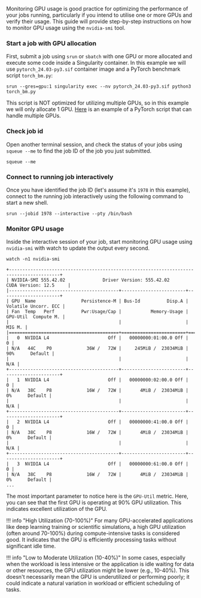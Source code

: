 Monitoring GPU usage is good practice for optimizing the performance of your jobs running, particularly if you intend to utilise one or more GPUs and verify their usage. This guide will provide step-by-step instructions on how to monitor GPU usage using the `nvidia-smi` tool.

### Start a job with GPU allocation


First, submit a job using `srun` or `sbatch` with one GPU or more allocated and execute some code inside a Singularity container. In this example we will use `pytorch_24.03-py3.sif` container image and a PyTorch benchmark script `torch_bm.py`:

```
srun --gres=gpu:1 singularity exec --nv pytorch_24.03-py3.sif python3 torch_bm.py
```

This script is NOT optimized for utilizing multiple GPUs, so in this example we will only allocate 1 GPU. [Here](multiple-gpus-with-pytorch.md) is an example of a PyTorch script that can handle multiple GPUs.

### Check job id

Open another terminal session, and check the status of your jobs using `squeue --me` to find the job ID of the job you just submitted.

```
squeue --me
```

### Connect to running job interactively

Once you have identified the job ID (let's assume it's `1978` in this example), connect to the running job interactively using the following command to start a new shell.

```
srun --jobid 1978 --interactive --pty /bin/bash
```

### Monitor GPU usage

Inside the interactive session of your job, start monitoring GPU usage using `nvidia-smi` with watch to update the output every second.

```
watch -n1 nvidia-smi
```

```
+-----------------------------------------------------------------------------------------+
| NVIDIA-SMI 555.42.02              Driver Version: 555.42.02      CUDA Version: 12.5     |
|-----------------------------------------+------------------------+----------------------+
| GPU  Name                 Persistence-M | Bus-Id          Disp.A | Volatile Uncorr. ECC |
| Fan  Temp   Perf          Pwr:Usage/Cap |           Memory-Usage | GPU-Util  Compute M. |
|                                         |                        |               MIG M. |
|=========================================+========================+======================|
|   0  NVIDIA L4                      Off |   00000000:01:00.0 Off |                    0 |
| N/A   44C    P0             36W /   72W |     245MiB /  23034MiB |     90%      Default |
|                                         |                        |                  N/A |
+-----------------------------------------+------------------------+----------------------+
|   1  NVIDIA L4                      Off |   00000000:02:00.0 Off |                    0 |
| N/A   38C    P8             16W /   72W |       4MiB /  23034MiB |      0%      Default |
|                                         |                        |                  N/A |
+-----------------------------------------+------------------------+----------------------+
|   2  NVIDIA L4                      Off |   00000000:41:00.0 Off |                    0 |
| N/A   38C    P8             16W /   72W |       4MiB /  23034MiB |      0%      Default |
|                                         |                        |                  N/A |
+-----------------------------------------+------------------------+----------------------+
|   3  NVIDIA L4                      Off |   00000000:61:00.0 Off |                    0 |
| N/A   38C    P8             16W /   72W |       4MiB /  23034MiB |      0%      Default |
...
```

The most important parameter to notice here is the `GPU-Util` metric. Here, you can see that the first GPU is operating at 90% GPU utilization. This indicates excellent utilization of the GPU.

!!! info "High Utilization (70-100%)"
    For many GPU-accelerated applications like deep learning training or scientific simulations, a high GPU utilization (often around 70-100%) during compute-intensive tasks is considered good. It indicates that the GPU is efficiently processing tasks without significant idle time.

!!! info "Low to Moderate Utilization (10-40%)"
    In some cases, especially when the workload is less intensive or the application is idle waiting for data or other resources, the GPU utilization might be lower (e.g., 10-40%). This doesn't necessarily mean the GPU is underutilized or performing poorly; it could indicate a natural variation in workload or efficient scheduling of tasks.
